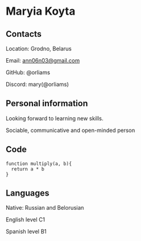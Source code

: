 # Maryia Koyta

## Contacts
Location: Grodno, Belarus <p></p>
Email: ann06n03@gmail.com<p></p>
GitHub: @orliams<p></p>
Discord: mary(@orliams)

## Personal information
Looking forward to learning new skills. <p></p>
Sociable, communicative and open-minded person

## Code
```
function multiply(a, b){
  return a * b
}
```
## Languages
Native: Russian and Belorusian<p></p>
English level C1<p></p>
Spanish level B1 <p></p>
